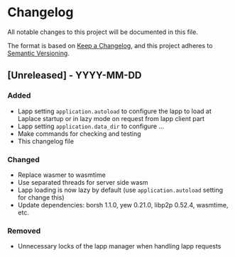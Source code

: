 # Changelog

All notable changes to this project will be documented in this file.

The format is based on [Keep a Changelog](https://keepachangelog.com/en/1.1.0/),
and this project adheres to [Semantic Versioning](https://semver.org/spec/v2.0.0.html).

## [Unreleased] - YYYY-MM-DD

### Added

- Lapp setting `application.autoload` to configure the lapp to load at Laplace startup or in lazy mode on request from lapp client part
- Lapp setting `application.data_dir` to configure ...
- Make commands for checking and testing
- This changelog file

### Changed

- Replace wasmer to wasmtime
- Use separated threads for server side wasm
- Lapp loading is now lazy by default (use `application.autoload` setting for change this)
- Update dependencies: borsh 1.1.0, yew 0.21.0, libp2p 0.52.4, wasmtime, etc.

### Removed

- Unneсessary locks of the lapp manager when handling lapp requests
